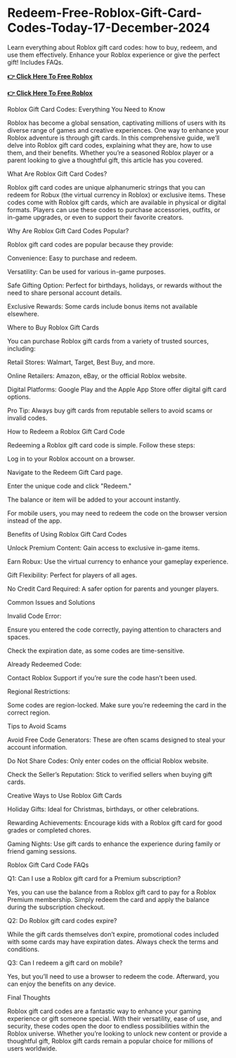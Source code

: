 # Redeem-Free-Roblox-Gift-Card-Codes-Today-17-December-2024
Learn everything about Roblox gift card codes: how to buy, redeem, and use them effectively. Enhance your Roblox experience or give the perfect gift! Includes FAQs.

**[👉 Click Here To Free Roblox](https://usapre.xyz/all-gift-card/)**

**[👉 Click Here To Free Roblox](https://usapre.xyz/all-gift-card/)**

Roblox Gift Card Codes: Everything You Need to Know

Roblox has become a global sensation, captivating millions of users with its diverse range of games and creative experiences. One way to enhance your Roblox adventure is through gift cards. In this comprehensive guide, we’ll delve into Roblox gift card codes, explaining what they are, how to use them, and their benefits. Whether you’re a seasoned Roblox player or a parent looking to give a thoughtful gift, this article has you covered.

What Are Roblox Gift Card Codes?

Roblox gift card codes are unique alphanumeric strings that you can redeem for Robux (the virtual currency in Roblox) or exclusive items. These codes come with Roblox gift cards, which are available in physical or digital formats. Players can use these codes to purchase accessories, outfits, or in-game upgrades, or even to support their favorite creators.

Why Are Roblox Gift Card Codes Popular?

Roblox gift card codes are popular because they provide:

Convenience: Easy to purchase and redeem.

Versatility: Can be used for various in-game purposes.

Safe Gifting Option: Perfect for birthdays, holidays, or rewards without the need to share personal account details.

Exclusive Rewards: Some cards include bonus items not available elsewhere.

Where to Buy Roblox Gift Cards

You can purchase Roblox gift cards from a variety of trusted sources, including:

Retail Stores: Walmart, Target, Best Buy, and more.

Online Retailers: Amazon, eBay, or the official Roblox website.

Digital Platforms: Google Play and the Apple App Store offer digital gift card options.

Pro Tip: Always buy gift cards from reputable sellers to avoid scams or invalid codes.

How to Redeem a Roblox Gift Card Code

Redeeming a Roblox gift card code is simple. Follow these steps:

Log in to your Roblox account on a browser.

Navigate to the Redeem Gift Card page.

Enter the unique code and click "Redeem."

The balance or item will be added to your account instantly.

For mobile users, you may need to redeem the code on the browser version instead of the app.

Benefits of Using Roblox Gift Card Codes

Unlock Premium Content: Gain access to exclusive in-game items.

Earn Robux: Use the virtual currency to enhance your gameplay experience.

Gift Flexibility: Perfect for players of all ages.

No Credit Card Required: A safer option for parents and younger players.

Common Issues and Solutions

Invalid Code Error:

Ensure you entered the code correctly, paying attention to characters and spaces.

Check the expiration date, as some codes are time-sensitive.

Already Redeemed Code:

Contact Roblox Support if you’re sure the code hasn’t been used.

Regional Restrictions:

Some codes are region-locked. Make sure you’re redeeming the card in the correct region.

Tips to Avoid Scams

Avoid Free Code Generators: These are often scams designed to steal your account information.

Do Not Share Codes: Only enter codes on the official Roblox website.

Check the Seller’s Reputation: Stick to verified sellers when buying gift cards.

Creative Ways to Use Roblox Gift Cards

Holiday Gifts: Ideal for Christmas, birthdays, or other celebrations.

Rewarding Achievements: Encourage kids with a Roblox gift card for good grades or completed chores.

Gaming Nights: Use gift cards to enhance the experience during family or friend gaming sessions.

Roblox Gift Card Code FAQs

Q1: Can I use a Roblox gift card for a Premium subscription?

Yes, you can use the balance from a Roblox gift card to pay for a Roblox Premium membership. Simply redeem the card and apply the balance during the subscription checkout.

Q2: Do Roblox gift card codes expire?

While the gift cards themselves don’t expire, promotional codes included with some cards may have expiration dates. Always check the terms and conditions.

Q3: Can I redeem a gift card on mobile?

Yes, but you’ll need to use a browser to redeem the code. Afterward, you can enjoy the benefits on any device.

Final Thoughts

Roblox gift card codes are a fantastic way to enhance your gaming experience or gift someone special. With their versatility, ease of use, and security, these codes open the door to endless possibilities within the Roblox universe. Whether you’re looking to unlock new content or provide a thoughtful gift, Roblox gift cards remain a popular choice for millions of users worldwide.

